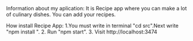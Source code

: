 Information about my aplication:
It is Recipe app where you can make a lot of culinary dishes. You can add your recipes.

How install Recipe App:
1.You must write in terminal "cd src".Next  write "npm install ". 
2. Run "npm start".
3. Visit http://localhost:3474